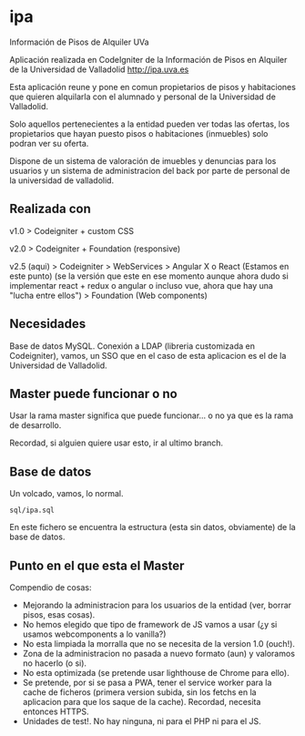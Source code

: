 # ipa
Información de Pisos de Alquiler UVa

Aplicación realizada en CodeIgniter de la Información de Pisos en Alquiler de la Universidad de Valladolid http://ipa.uva.es

Esta aplicación reune y pone en comun propietarios de pisos y habitaciones que quieren alquilarla con el alumnado y personal de la Universidad de Valladolid.

Solo aquellos pertenecientes a la entidad pueden ver todas las ofertas, los propietarios que hayan puesto pisos o habitaciones (inmuebles) solo podran ver su oferta.

Dispone de un sistema de valoración de imuebles y denuncias para los usuarios y un sistema de administracion del back por parte de personal de la universidad de valladolid.

## Realizada con
v1.0 > Codeigniter + custom CSS

v2.0 > Codeigniter + Foundation (responsive)

v2.5 (aqui) > Codeigniter > WebServices > Angular X o React (Estamos en este punto) (se la versión que este en ese momento aunque ahora dudo si implementar react + redux o angular o incluso vue, ahora que hay una "lucha entre ellos") > Foundation (Web components)

## Necesidades
Base de datos MySQL.
Conexión a LDAP (libreria customizada en Codeigniter), vamos, un SSO que en el caso de esta aplicacion es el de la Universidad de Valladolid.

## Master puede funcionar o no
Usar la rama master significa que puede funcionar... o no ya que es la rama de desarrollo.

Recordad, si alguien quiere usar esto, ir al ultimo branch.

## Base de datos

Un volcado, vamos, lo normal.

```
sql/ipa.sql
```

En este fichero se encuentra la estructura (esta sin datos, obviamente) de la base de datos.

## Punto en el que esta el Master

Compendio de cosas:

- Mejorando la administracion para los usuarios de la entidad (ver, borrar pisos, esas cosas).
- No hemos elegido que tipo de framework de JS vamos a usar (¿y si usamos webcomponents a lo vanilla?)
- No esta limpiada la morralla que no se necesita de la version 1.0 (ouch!).
- Zona de la administracion no pasada a nuevo formato (aun) y valoramos no hacerlo (o si).
- No esta optimizada (se pretende usar lighthouse de Chrome para ello).
- Se pretende, por si se pasa a PWA, tener el service worker para la cache de ficheros (primera version subida, sin los fetchs en la aplicacion para que los saque de la cache). Recordad, necesita entonces HTTPS.
- Unidades de test!. No hay ninguna, ni para el PHP ni para el JS.
